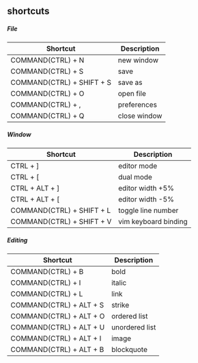 ## shortcuts

##### File

Shortcut                  | Description
--------------------------|-------------------
COMMAND(CTRL) + N         | new window
COMMAND(CTRL) + S         | save
COMMAND(CTRL) + SHIFT + S | save as
COMMAND(CTRL) + O         | open file
COMMAND(CTRL) + ,         | preferences
COMMAND(CTRL) + Q         | close window

##### Window
Shortcut                  | Description
--------------------------|-------------------
CTRL + ]                  | editor mode
CTRL + [                  | dual mode
CTRL + ALT + ]            | editor width +5%
CTRL + ALT + [            | editor width -5%
COMMAND(CTRL) + SHIFT + L | toggle line number
COMMAND(CTRL) + SHIFT + V | vim keyboard binding

##### Editing
Shortcut                | Description
------------------------|-------------------
COMMAND(CTRL) + B       | bold
COMMAND(CTRL) + I       | italic
COMMAND(CTRL) + L       | link
COMMAND(CTRL) + ALT + S | strike
COMMAND(CTRL) + ALT + O | ordered list
COMMAND(CTRL) + ALT + U | unordered list
COMMAND(CTRL) + ALT + I | image
COMMAND(CTRL) + ALT + B | blockquote
